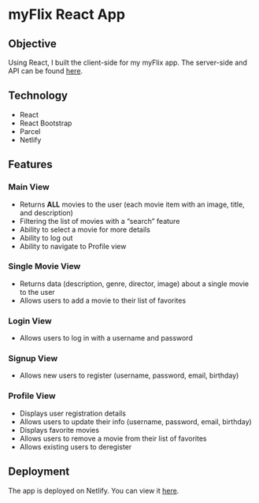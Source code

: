 # myFlix React App

## Objective
Using React, I built the client-side for my myFlix app. The server-side and API can be found [here](https://github.com/MalvinaAna/movie-api-app).

## Technology
- React
- React Bootstrap
- Parcel
- Netlify

## Features

### Main View
- Returns **ALL** movies to the user (each movie item with an image, title, and description)
- Filtering the list of movies with a “search” feature
- Ability to select a movie for more details
- Ability to log out
- Ability to navigate to Profile view

### Single Movie View
- Returns data (description, genre, director, image) about a single movie to the user
- Allows users to add a movie to their list of favorites

### Login View
- Allows users to log in with a username and password

### Signup View
- Allows new users to register (username, password, email, birthday)

### Profile View
- Displays user registration details
- Allows users to update their info (username, password, email, birthday)
- Displays favorite movies
- Allows users to remove a movie from their list of favorites
- Allows existing users to deregister

## Deployment
The app is deployed on Netlify. You can view it [here](#).



